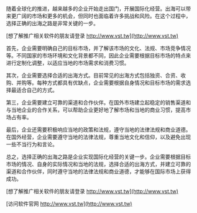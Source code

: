 随着全球化的推进，越来越多的企业开始走出国门，开展国际化经营。出海可以带来更广阔的市场和更多的机会，但同时也面临着许多挑战和风险。在这个过程中，选择正确的出海之路是非常关键的一步。

[想了解推广相关软件的朋友请登录 http://www.vst.tw](http://www.vst.tw)

首先，企业需要明确自己的目标市场，并了解该市场的文化、法规、市场竞争情况等。不同国家的市场环境和文化背景都不同，因此企业需要根据目标市场的特点来进行定制化调整，以适应当地的市场需求和消费习惯。

其次，企业需要选择合适的出海方式。目前常见的出海方式包括独资、合资、收购、并购等。每种方式都具有优缺点，企业需要根据自身情况和目标市场的需求选择最适合自己的方式。

第三，企业需要建立可靠的渠道和合作伙伴。在国外市场建立起稳定的销售渠道和与当地企业的合作关系，可以帮助企业更好地了解市场和当地的商业习惯，提高市场占有率。

最后，企业还需要积极响应当地的政策和法规，遵守当地的法律法规和商业道德。在国外经营，企业需要遵守当地的法律法规，尊重当地文化和信仰，以及避免出现一些不当行为和言论。

总之，选择正确的出海之路是企业实现国际化经营的关键一步。企业需要根据目标市场的情况、自身的实际情况和当地的法规，选择合适的出海方式，并建立可靠的渠道和合作伙伴，同时遵守当地的法律法规和商业道德，才能够在国际市场上获得成功。

[想了解推广相关软件的朋友请登录 http://www.vst.tw](http://www.vst.tw)


[访问软件官网 http://www.vst.tw](http://www.vst.tw)
